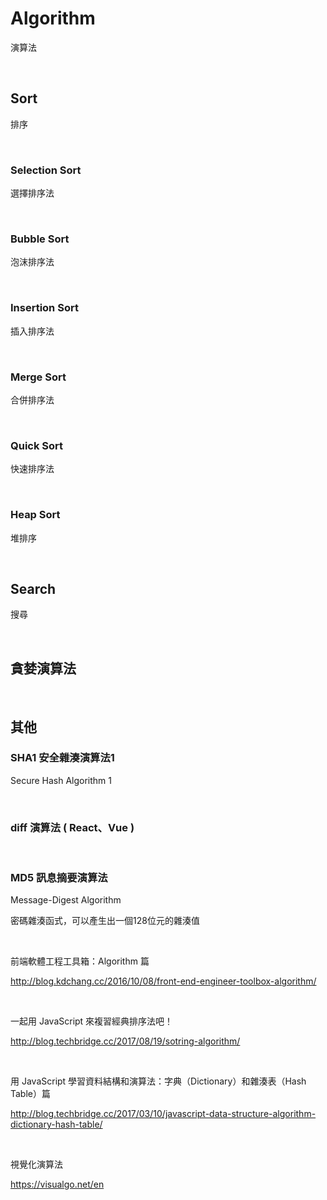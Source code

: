 # Algorithm
演算法

<br>

## Sort
排序

<br>

### Selection Sort
選擇排序法

<br>

### Bubble Sort
泡沫排序法

<br>

### Insertion Sort
插入排序法

<br>

### Merge Sort
合併排序法

<br>

### Quick Sort
快速排序法

<br>

### Heap Sort
堆排序

<br>

## Search
搜尋

<br>

## 貪婪演算法

<br>

## 其他

### SHA1 安全雜湊演算法1
Secure Hash Algorithm 1

<br>

### diff 演算法 ( React、Vue )

<br>

### MD5 訊息摘要演算法
Message-Digest Algorithm

密碼雜湊函式，可以產生出一個128位元的雜湊值

<br>

前端軟體工程工具箱：Algorithm 篇

http://blog.kdchang.cc/2016/10/08/front-end-engineer-toolbox-algorithm/

<br>

一起用 JavaScript 來複習經典排序法吧！

http://blog.techbridge.cc/2017/08/19/sotring-algorithm/

<br>

用 JavaScript 學習資料結構和演算法：字典（Dictionary）和雜湊表（Hash Table）篇

http://blog.techbridge.cc/2017/03/10/javascript-data-structure-algorithm-dictionary-hash-table/

<br>

視覺化演算法

https://visualgo.net/en
